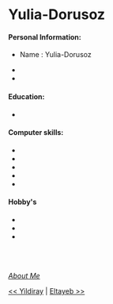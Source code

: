 # Yulia-Dorusoz





#### Personal Information:

- Name : Yulia-Dorusoz

- 
- 

#### Education:

- 

#### Computer skills:

- 
- 
- 
- 
- 

#### Hobby's

- 

- 
- 

<br/>
<br/>


[_About Me_](www.Yulia-Dorusoz.be)
<br/>

[<< Yildiray](./Yildiray.md) | [Eltayeb >>](./Eltayeb-Elgaali.md)
